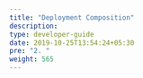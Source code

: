 ```yaml
---
title: "Deployment Composition"
description:
type: developer-guide
date: 2019-10-25T13:54:24+05:30
pre: "2. "
weight: 565
---
```

